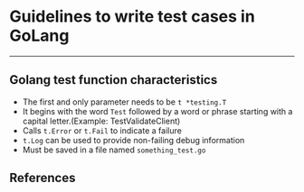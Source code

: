 # Guidelines to write test cases in GoLang #

- - - - 

## Golang test function characteristics ##
* The first and only parameter needs to be `t *testing.T`
* It begins with the word `Test` followed by a word or phrase starting with a capital letter.(Example: TestValidateClient)
* Calls `t.Error` or `t.Fail` to indicate a failure
* `t.Log` can be used to provide non-failing debug information
* Must be saved in a file named `something_test.go`

## References ##
